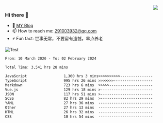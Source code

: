 <img align='right' src='https://github-readme-stats.vercel.app/api?username=niaogege&show_icons=true&theme=radical'/>

### Hi there 👋

- 🌱 [MY Blog](https://bythewayer.com/)
- 📫 How to reach me: 291003932@qq.com
- ⚡ Fun fact:  世事无常，不要留有遗憾，早点养老

![Test](https://github-readme-stats.vercel.app/api/top-langs/?username=niaogege&layout=compact)

<!--START_SECTION:waka-->

```txt
From: 10 March 2020 - To: 02 February 2024

Total Time: 3,541 hrs 28 mins

JavaScript                 1,360 hrs 3 mins>>>>>>>>>>---------------   38.40 %
TypeScript                 995 hrs 26 mins >>>>>>>------------------   28.11 %
Markdown                   723 hrs 6 mins  >>>>>--------------------   20.42 %
Vue.js                     129 hrs 18 mins >------------------------   03.65 %
JSON                       117 hrs 51 mins >------------------------   03.33 %
SCSS                       82 hrs 29 mins  >------------------------   02.33 %
YAML                       27 hrs 36 mins  -------------------------   00.78 %
Other                      27 hrs 13 mins  -------------------------   00.77 %
HTML                       26 hrs 32 mins  -------------------------   00.75 %
CSS                        10 hrs 54 mins  -------------------------   00.31 %
```

<!--END_SECTION:waka-->
